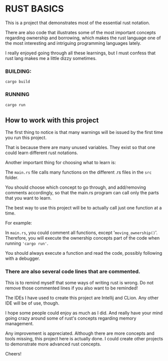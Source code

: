 # RUST BASICS

This is a project that demonstrates most of the essential rust notation.

There are also code that illustrates some of the most important concepts regarding ownership and borrowing, which makes the rust language one of the most interesting and intriguing programming languages lately.

I really enjoyed going through all these learnings, but I must confess that rust lang makes me a little dizzy sometimes.

### BUILDING:

`cargo build`

### RUNNING

`cargo run`

## How to work with this project

The first thing to notice is that many warnings will be issued by the first time you run this project.

That is because there are many unused variables. They exist so that one could learn different rust notations.

Another important thing for choosing what to learn is:

The `main.rs` file calls many functions on the different .rs files in the `src` folder.

You should choose which concept to go through, and add/removing comments accordingly, so that the main.rs program can call only the parts that you want to learn.

The best way to use this project will be to actually call just one function at a time. 

For example:

In `main.rs`, you could comment all functions, except '`moving_ownership()`'. Therefore, you will execute the ownership concepts part of the code when running `'cargo run'`.

You should always execute a function and read the code, possibly following with a debugger.

### There are also several code lines that are commented.

This is to remind myself that some ways of writing rust is wrong. Do not remove those commented lines if you also want to be reminded!

The IDEs I have used to create this project are Intellij and CLion. Any other IDE will be of use, though.

I hope some people could enjoy as much as I did. And really have your mind going crazy around some of rust's concepts regarding memory management.

Any improvement is appreciated. Although there are more concepts and tools missing, this project here is actually done. I could create other projects to demonstrate more advanced rust concepts.

Cheers!